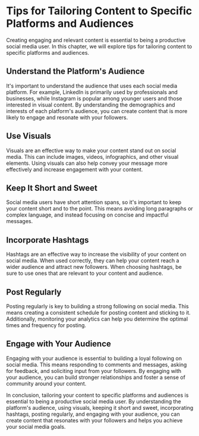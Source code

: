 # Tips for Tailoring Content to Specific Platforms and Audiences

Creating engaging and relevant content is essential to being a productive social media user. In this chapter, we will explore tips for tailoring content to specific platforms and audiences.

Understand the Platform's Audience
----------------------------------

It's important to understand the audience that uses each social media platform. For example, LinkedIn is primarily used by professionals and businesses, while Instagram is popular among younger users and those interested in visual content. By understanding the demographics and interests of each platform's audience, you can create content that is more likely to engage and resonate with your followers.

Use Visuals
-----------

Visuals are an effective way to make your content stand out on social media. This can include images, videos, infographics, and other visual elements. Using visuals can also help convey your message more effectively and increase engagement with your content.

Keep It Short and Sweet
-----------------------

Social media users have short attention spans, so it's important to keep your content short and to the point. This means avoiding long paragraphs or complex language, and instead focusing on concise and impactful messages.

Incorporate Hashtags
--------------------

Hashtags are an effective way to increase the visibility of your content on social media. When used correctly, they can help your content reach a wider audience and attract new followers. When choosing hashtags, be sure to use ones that are relevant to your content and audience.

Post Regularly
--------------

Posting regularly is key to building a strong following on social media. This means creating a consistent schedule for posting content and sticking to it. Additionally, monitoring your analytics can help you determine the optimal times and frequency for posting.

Engage with Your Audience
-------------------------

Engaging with your audience is essential to building a loyal following on social media. This means responding to comments and messages, asking for feedback, and soliciting input from your followers. By engaging with your audience, you can build stronger relationships and foster a sense of community around your content.

In conclusion, tailoring your content to specific platforms and audiences is essential to being a productive social media user. By understanding the platform's audience, using visuals, keeping it short and sweet, incorporating hashtags, posting regularly, and engaging with your audience, you can create content that resonates with your followers and helps you achieve your social media goals.


